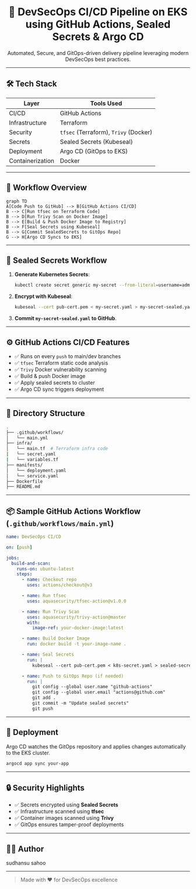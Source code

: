 <div align="center">

# 🚀 DevSecOps CI/CD Pipeline on EKS using GitHub Actions, Sealed Secrets & Argo CD

Automated, Secure, and GitOps-driven delivery pipeline leveraging modern DevSecOps best practices.

</div>

---

## 🛠️ Tech Stack

| Layer            | Tools Used                            |
| ---------------- | ------------------------------------- |
| CI/CD            | GitHub Actions                        |
| Infrastructure   | Terraform                             |
| Security         | `tfsec` (Terraform), `Trivy` (Docker) |
| Secrets          | Sealed Secrets (Kubeseal)             |
| Deployment       | Argo CD (GitOps to EKS)               |
| Containerization | Docker                                |


---

## 🔁 Workflow Overview

```mermaid
graph TD
A[Code Push to GitHub] --> B[GitHub Actions CI/CD]
B --> C[Run tfsec on Terraform Code]
B --> D[Run Trivy Scan on Docker Image]
B --> E[Build & Push Docker Image to Registry]
B --> F[Seal Secrets using Kubeseal]
B --> G[Commit SealedSecrets to GitOps Repo]
G --> H[Argo CD Syncs to EKS]
```

---

## 🔐 Sealed Secrets Workflow

1. **Generate Kubernetes Secrets**:

   ```bash
   kubectl create secret generic my-secret --from-literal=username=admin --dry-run=client -o yaml > my-secret.yaml
   ```

2. **Encrypt with Kubeseal**:

   ```bash
   kubeseal --cert pub-cert.pem < my-secret.yaml > my-secret-sealed.yaml
   ```

3. **Commit `my-secret-sealed.yaml` to GitHub**.

---

## ⚙️ GitHub Actions CI/CD Features

* ✅ Runs on every `push` to main/dev branches
* ✅ `tfsec` Terraform static code analysis
* ✅ `Trivy` Docker vulnerability scanning
* ✅ Build & push Docker image
* ✅ Apply sealed secrets to cluster
* ✅ Argo CD sync triggers deployment

---

## 📁 Directory Structure

```bash
.
├── .github/workflows/
│   └── main.yml
├── infra/
│   └── main.tf  # Terraform infra code
|   └── secret.yaml
|   └── variables.tf
├── manifests/
│   └── deployment.yaml
│   └── service.yaml
├── Dockerfile
├── README.md
```

---

## 📦 Sample GitHub Actions Workflow (`.github/workflows/main.yml`)

```yaml
name: DevSecOps CI/CD

on: [push]

jobs:
  build-and-scan:
    runs-on: ubuntu-latest
    steps:
      - name: Checkout repo
        uses: actions/checkout@v3

      - name: Run tfsec
        uses: aquasecurity/tfsec-action@v1.0.0

      - name: Run Trivy Scan
        uses: aquasecurity/trivy-action@master
        with:
          image-ref: your-docker-image:latest

      - name: Build Docker Image
        run: docker build -t your-image-name .

      - name: Seal Secrets
        run: |
          kubeseal --cert pub-cert.pem < k8s-secret.yaml > sealed-secret.yaml

      - name: Push to GitOps Repo (if needed)
        run: |
          git config --global user.name "github-actions"
          git config --global user.email "actions@github.com"
          git add .
          git commit -m "Update sealed secrets"
          git push
```

---

## 🚀 Deployment

Argo CD watches the GitOps repository and applies changes automatically to the EKS cluster.

```bash
argocd app sync your-app
```

---

## 🔒 Security Highlights

* ✅ Secrets encrypted using **Sealed Secrets**
* ✅ Infrastructure scanned using **tfsec**
* ✅ Container images scanned using **Trivy**
* ✅ GitOps ensures tamper-proof deployments

---

## 👨‍💻 Author

sudhansu sahoo

---

> Made with ❤️ for DevSecOps excellence
